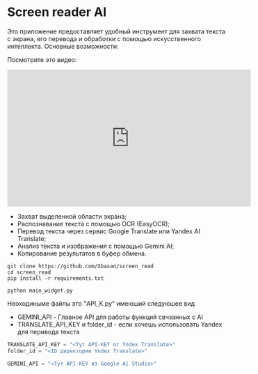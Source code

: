 # Screen reader AI

Это приложение предоставляет удобный инструмент для захвата текста с экрана, его перевода и обработки с помощью искусственного интеллекта. Основные возможности:

Посмотрите это видео:
<iframe width="560" height="315" src="https://www.youtube.com/embed/qrER4tVXTiM" 
title="YouTube video player" frameborder="0" allowfullscreen></iframe>

- Захват выделенной области экрана;
- Распознавание текста с помощью OCR (EasyOCR);
- Перевод текста через сервис Google Translate или Yandex AI Translate;
- Анализ текста и изображения с помощью Gemini AI;
- Копирование результатов в буфер обмена.

```Shell
git clone https://github.com/Xbasan/screen_read
cd screen_read
pip install -r requirements.txt

python main_widget.py
```

Неоходиныме файлы это "API_K.py" имеюший следуюшее вид

- GEMINI_API - Главное API для работы функций свчзанных с AI
- TRANSLATE_API_KEY и folder_id - если хочешь использовать Yandex для перивода текста

```Python
TRANSLATE_API_KEY = "<Тут API-KEY от Yndex Translate>"
folder_id = "<ID директории Yndex Translate>"

GEMINI_API = "<Тут API-KEY из Google Ai Studio>"
```

